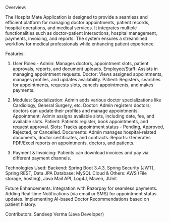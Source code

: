 
Overview:

The HospitalMate Application is designed to provide a seamless and efficient platform for managing doctor appointments, patient records, hospital operations, and medical services. It integrates multiple functionalities such as doctor-patient interactions, hospital management, payments, invoicing, and reports. The system ensures a streamlined workflow for medical professionals while enhancing patient experience.

Features:
1. User Roles:-
Admin: Manages doctors, appointment slots, patient approvals, reports, and document uploads.
Employee/Staff: Assists in managing appointment requests.
Doctor: Views assigned appointments, manages profiles, and updates availability.
Patient: Registers, searches for appointments, requests slots, cancels appointments, and makes payments.

2. Modules:
Specialization: Admin adds various doctor specializations like Cardiology, General Surgery, etc.
Doctor: Admin registers doctors; doctors can update their profiles and manage appointments.
Appointment: Admin assigns available slots, including date, fee, and available slots.
Patient: Patients register, book appointments, and request approval.
Slots: Tracks appointment status - Pending, Approved, Rejected, or Cancelled.
Documents: Admin manages hospital-related documents, doctor certificates, and contracts.
Reports: Generates PDF/Excel reports on appointments, doctors, and patients.

3. Payment & Invoicing:
Patients can download invoices and pay via different payment channels.

Technologies Used:
Backend: Spring Boot 3.4.3, Spring Security (JWT), Spring REST, Data JPA
Database: MySQL
Cloud & Others: AWS (File storage, hosting), Java Mail API, Log4J, Maven, JUnit

Future Enhancements:
Integration with Razorpay for seamless payments.
Adding Real-time Notifications (via email or SMS) for appointment status updates.
Implementing AI-based Doctor Recommendations based on patient history.

Contributors:
Sandeep Verma (Java Developer)
